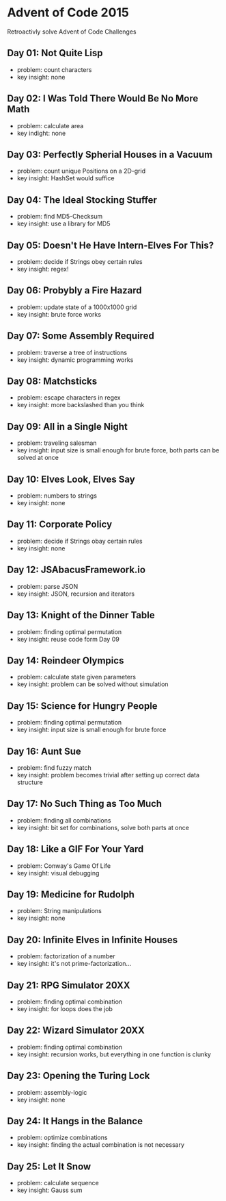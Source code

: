 # Advent of Code 2015
Retroactivly solve Advent of Code Challenges

## Day 01: Not Quite Lisp
- problem: count characters
- key insight: none

## Day 02: I Was Told There Would Be No More Math
- problem: calculate area
- key indight: none

## Day 03: Perfectly Spherial Houses in a Vacuum
- problem: count unique Positions on a 2D-grid
- key insight: HashSet would suffice

## Day 04: The Ideal Stocking Stuffer
- problem: find MD5-Checksum
- key insight: use a library for MD5

## Day 05: Doesn't He Have Intern-Elves For This?
- problem: decide if Strings obey certain rules
- key insight: regex!

## Day 06: Probybly a Fire Hazard
- problem: update state of a 1000x1000 grid
- key insight: brute force works

## Day 07: Some Assembly Required
- problem: traverse a tree of instructions
- key insight: dynamic programming works

## Day 08: Matchsticks
- problem: escape characters in regex
- key insight: more backslashed than you think

## Day 09: All in a Single Night
- problem: traveling salesman
- key insight: input size is small enough for brute force, both parts can be solved at once

## Day 10: Elves Look, Elves Say
- problem: numbers to strings
- key insight: none

## Day 11: Corporate Policy
- problem: decide if Strings obay certain rules
- key insight: none

## Day 12: JSAbacusFramework.io
- problem: parse JSON
- key insight: JSON, recursion and iterators

## Day 13: Knight of the Dinner Table
- problem: finding optimal permutation
- key insight: reuse code form Day 09

## Day 14: Reindeer Olympics
- problem: calculate state given parameters
- key insight: problem can be solved without simulation

## Day 15: Science for Hungry People
- problem: finding optimal permutation
- key insight: input size is small enough for brute force

## Day 16: Aunt Sue
- problem: find fuzzy match
- key insight: problem becomes trivial after setting up correct data structure

## Day 17: No Such Thing as Too Much
- problem: finding all combinations
- key insight: bit set for combinations, solve both parts at once

## Day 18: Like a GIF For Your Yard
- problem: Conway's Game Of Life
- key insight: visual debugging

## Day 19: Medicine for Rudolph
- problem: String manipulations
- key insight: none

## Day 20: Infinite Elves in Infinite Houses
- problem: factorization of a number
- key insight: it's not prime-factorization...

## Day 21: RPG Simulator 20XX
- problem: finding optimal combination
- key insight: for loops does the job

## Day 22: Wizard Simulator 20XX
- problem: finding optimal combination
- key insight: recursion works, but everything in one function is clunky

## Day 23: Opening the Turing Lock
- problem: assembly-logic
- key insight: none

## Day 24: It Hangs in the Balance
- problem: optimize combinations
- key insight: finding the actual combination is not necessary

## Day 25: Let It Snow
- problem: calculate sequence
- key insight: Gauss sum 
